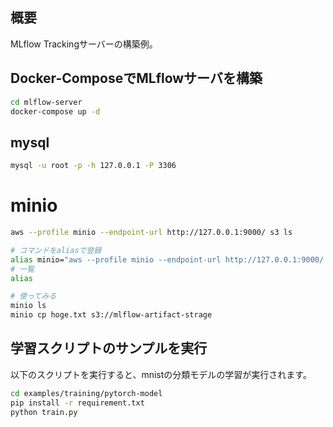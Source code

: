 ## 概要
MLflow Trackingサーバーの構築例。



## Docker-ComposeでMLflowサーバを構築


```bash
cd mlflow-server
docker-compose up -d
```


## mysql
```bash
mysql -u root -p -h 127.0.0.1 -P 3306
```

# minio
```bash
aws --profile minio --endpoint-url http://127.0.0.1:9000/ s3 ls

# コマンドをaliasで登録
alias minio="aws --profile minio --endpoint-url http://127.0.0.1:9000/ s3"
# 一覧
alias

# 使ってみる
minio ls 
minio cp hoge.txt s3://mlflow-artifact-strage
```


## 学習スクリプトのサンプルを実行
以下のスクリプトを実行すると、mnistの分類モデルの学習が実行されます。
```bash
cd examples/training/pytorch-model
pip install -r requirement.txt
python train.py
```
